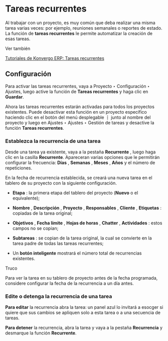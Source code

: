 # Tareas recurrentes

Al trabajar con un proyecto, es muy común que deba realizar una misma tarea
varias veces: por ejemplo, reuniones semanales o reportes de estado. La
función de **tareas recurrentes** le permite automatizar la creación de esas
tareas.

<div class="alert alert-secondary">
<p class="alert-title">
Ver también</p><p><a href="https://www.odoo.com/slides/slide/recurring-tasks-1946">Tutoriales de Konvergo ERP: Tareas recurrentes</a></p>
</div>

## Configuración

Para activar las tareas recurrentes, vaya a Proyecto ‣ Configuración ‣
Ajustes, luego active la función de **Tareas recurrentes** y haga clic en
**Guardar**.

Ahora las tareas recurrentes estarán activadas para todos los proyectos
existentes. Puede desactivar esta función en un proyecto específico haciendo
clic en el botón del menú desplegable **⋮** junto al nombre del proyecto y
luego en Ajustes ‣ Ajustes ‣ Gestión de tareas y desactive la función **Tareas
recurrentes**.

### Establezca la recurrencia de una tarea

Desde una tarea ya existente, vaya a la pestaña **Recurrente** , luego haga
clic en la casilla **Recurrente**. Apareceran varias opciones que le
permitirán configurar la frecuencia: **Días** , **Semanas** , **Meses** ,
**Años** y el número de repeticiones.

En la fecha de recurrencia establecida, se creará una nueva tarea en el
tablero de su proyecto con la siguiente configuración.

  * **Etapa** : la primera etapa del tablero del proyecto (**Nuevo** o el equivalente);

  * **Nombre** , **Descripción** , **Proyecto** , **Responsables** , **Cliente** , **Etiquetas** : copiadas de la tarea original;

  * **Objetivos** , **Fecha límite** , **Hojas de horas** , **Chatter** , **Actividades** : estos campos no se copian;

  * **Subtareas** : se copian de la tarea original, la cual se convierte en la tarea padre de todas las tareas recurrentes;

  * Un **botón inteligente** mostrará el número total de recurrencias existentes.

<div class="alert alert-info">
<p class="alert-title">
Truco</p><p>Para ver la tarea en su tablero de proyecto antes de la fecha programada, considere configurar la fecha de la recurrencia a un día antes.</p>
</div>

### Edite o detenga la recurrencia de una tarea

**Para editar** la recurrencia abra la tarea: un panel azul lo invitará a
esocger si quiere que sus cambios se apliquen solo a esta tarea o a una
secuencia de tareas.

**Para detener** la recurrencia, abra la tarea y vaya a la pestaña
**Recurrencia** y desmarque la función **Recurrente**.


